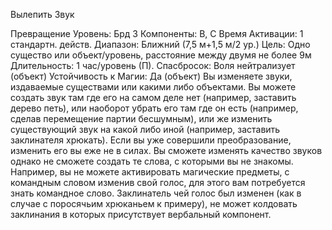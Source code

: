 
Вылепить Звук

Превращение
Уровень: Брд 3
Компоненты: В, С
Время Активации: 1 стандартн. действ.
Диапазон: Ближний (7,5 м+1,5 м/2 ур.)
Цель: Одно существо или объект/уровень, расстояние между двумя не более
9м
Длительность: 1 час/уровень (П).
Спасбросок: Воля нейтрализует (объект)
Устойчивость к Магии: Да (объект)
Вы изменяете звуки, издаваемые существами или какими либо объектами.
Вы можете создать звук там где его на
самом деле нет (например, заставить
дерево петь), или наоборот убрать его
там где он есть (например, сделав перемещение партии бесшумным), или же
изменить существующий звук на какой
либо иной (например, заставить заклинателя хрюкать). Если вы уже совершили преобразование, изменить его вы
еже не в силах.
Вы сможете изменять качество звуков однако не сможете создать те слова,
с которыми вы не знакомы. Например,
вы не можете активировать магические
предметы, с командным словом изменив свой голос, для этого вам потребуется знать командное слово.
Заклинатель чей голос был изменен
(как в случае с поросячьим хрюканьем
к примеру), не может колдовать заклинания в которых присутствует вербальный компонент.
